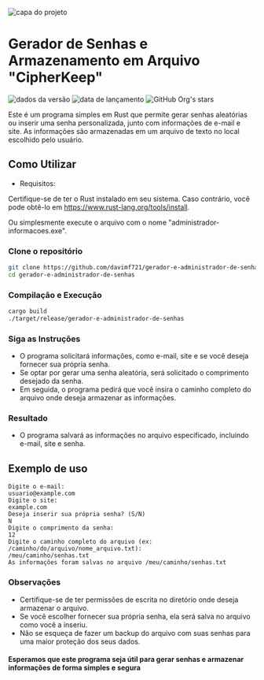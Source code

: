 ![capa do projeto](https://github.com/davimf721/gerador-e-administrador-de-senhas/assets/64716204/d1236904-5163-4f48-8810-d75939032cef)

<h1 > Gerador de Senhas e Armazenamento em Arquivo "CipherKeep" </h1>

![dados da versão](https://img.shields.io/badge/generator-v0.1.1-brightgreen)
 ![data de lançamento](https://img.shields.io/badge/release%20date-november-red)
![GitHub Org's stars](https://img.shields.io/github/stars/davimf721?style=social)

Este é um programa simples em Rust que permite gerar senhas aleatórias ou inserir uma senha personalizada, junto com informações de e-mail e site. As informações são armazenadas em um arquivo de texto no local escolhido pelo usuário.

## Como Utilizar

- Requisitos:

Certifique-se de ter o Rust instalado em seu sistema. Caso contrário, você pode obtê-lo em <https://www.rust-lang.org/tools/install>.<br>

Ou simplesmente execute o arquivo com o nome "administrador-informacoes.exe".

### Clone o repositório

```bash
git clone https://github.com/davimf721/gerador-e-administrador-de-senhas.git
cd gerador-e-administrador-de-senhas
```

### Compilação e Execução

```bash
cargo build
./target/release/gerador-e-administrador-de-senhas
```

### Siga as Instruções

- O programa solicitará informações, como e-mail, site e se você deseja fornecer sua própria senha.
- Se optar por gerar uma senha aleatória, será solicitado o comprimento desejado da senha.
- Em seguida, o programa pedirá que você insira o caminho completo do arquivo onde deseja armazenar as informações.

### Resultado

- O programa salvará as informações no arquivo especificado, incluindo e-mail, site e senha.

## Exemplo de uso

```linux
Digite o e-mail:
usuario@example.com
Digite o site:
example.com
Deseja inserir sua própria senha? (S/N)
N
Digite o comprimento da senha:
12
Digite o caminho completo do arquivo (ex: /caminho/do/arquivo/nome_arquivo.txt):
/meu/caminho/senhas.txt
As informações foram salvas no arquivo /meu/caminho/senhas.txt
```

### Observações

- Certifique-se de ter permissões de escrita no diretório onde deseja armazenar o arquivo.
- Se você escolher fornecer sua própria senha, ela será salva no arquivo como você a inseriu.
- Não se esqueça de fazer um backup do arquivo com suas senhas para uma maior proteção dos seus dados.

#### Esperamos que este programa seja útil para gerar senhas e armazenar informações de forma simples e segura
